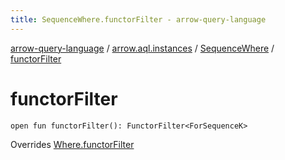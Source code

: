 ```yaml
---
title: SequenceWhere.functorFilter - arrow-query-language
---
```


[arrow-query-language](../../index.html) / [arrow.aql.instances](../index.html) / [SequenceWhere](index.html) / [functorFilter](./functor-filter.html)

# functorFilter

`open fun functorFilter(): FunctorFilter<ForSequenceK>`

Overrides [Where.functorFilter](../../arrow.aql/-where/functor-filter.html)

